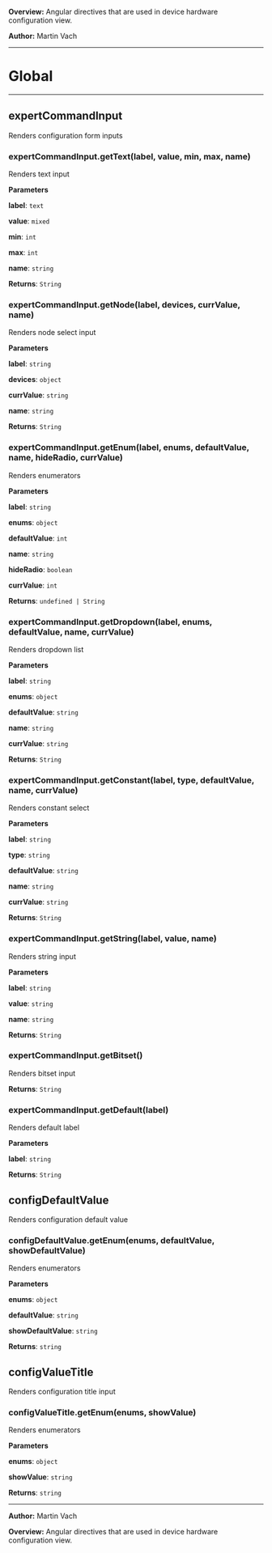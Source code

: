 **Overview:** Angular directives that are used in device hardware configuration view.



**Author:** Martin Vach




* * *

# Global





* * *

## expertCommandInput
Renders configuration form inputs

### expertCommandInput.getText(label, value, min, max, name) 

Renders text input

**Parameters**

**label**: `text`

**value**: `mixed`

**min**: `int`

**max**: `int`

**name**: `string`

**Returns**: `String`

### expertCommandInput.getNode(label, devices, currValue, name) 

Renders node select input

**Parameters**

**label**: `string`

**devices**: `object`

**currValue**: `string`

**name**: `string`

**Returns**: `String`

### expertCommandInput.getEnum(label, enums, defaultValue, name, hideRadio, currValue) 

Renders enumerators

**Parameters**

**label**: `string`

**enums**: `object`

**defaultValue**: `int`

**name**: `string`

**hideRadio**: `boolean`

**currValue**: `int`

**Returns**: `undefined | String`

### expertCommandInput.getDropdown(label, enums, defaultValue, name, currValue) 

Renders dropdown list

**Parameters**

**label**: `string`

**enums**: `object`

**defaultValue**: `string`

**name**: `string`

**currValue**: `string`

**Returns**: `String`

### expertCommandInput.getConstant(label, type, defaultValue, name, currValue) 

Renders constant select

**Parameters**

**label**: `string`

**type**: `string`

**defaultValue**: `string`

**name**: `string`

**currValue**: `string`

**Returns**: `String`

### expertCommandInput.getString(label, value, name) 

Renders string input

**Parameters**

**label**: `string`

**value**: `string`

**name**: `string`

**Returns**: `String`

### expertCommandInput.getBitset() 

Renders bitset input

**Returns**: `String`

### expertCommandInput.getDefault(label) 

Renders default label

**Parameters**

**label**: `string`

**Returns**: `String`


## configDefaultValue
Renders configuration default value

### configDefaultValue.getEnum(enums, defaultValue, showDefaultValue) 

Renders enumerators

**Parameters**

**enums**: `object`

**defaultValue**: `string`

**showDefaultValue**: `string`

**Returns**: `string`


## configValueTitle
Renders configuration title input

### configValueTitle.getEnum(enums, showValue) 

Renders enumerators

**Parameters**

**enums**: `object`

**showValue**: `string`

**Returns**: `string`



* * *



**Author:** Martin Vach



**Overview:** Angular directives that are used in device hardware configuration view.


